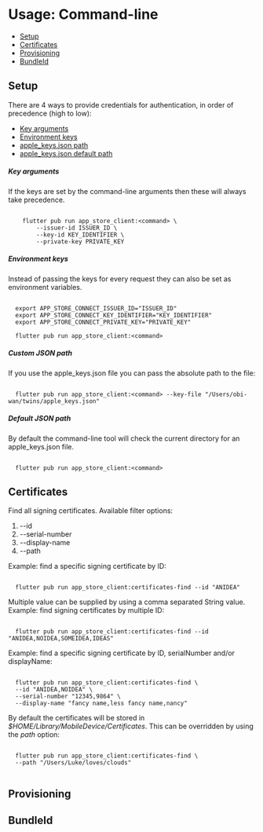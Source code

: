 # Usage: Command-line
- [Setup](#Setup)
- [Certificates](#Certificates)
- [Provisioning](#Provisioning)
- [BundleId](#BundleId)


## Setup
There are 4 ways to provide credentials for authentication, in order of precedence (high to low):
- [Key arguments](#Key%20arguments)
- [Environment keys](#Environment%20keys)
- [apple_keys.json path](#Custom%20JSON%20path)
- [apple_keys.json default path](#Default%20JSON%20path)

##### Key arguments
If the keys are set by the command-line arguments then these will always take precedence.

```shell

    flutter pub run app_store_client:<command> \
        --issuer-id ISSUER_ID \
        --key-id KEY_IDENTIFIER \
        --private-key PRIVATE_KEY

```

##### Environment keys
Instead of passing the keys for every request they can also be set as environment variables.

```shell

  export APP_STORE_CONNECT_ISSUER_ID="ISSUER_ID"  
  export APP_STORE_CONNECT_KEY_IDENTIFIER="KEY_IDENTIFIER"    
  export APP_STORE_CONNECT_PRIVATE_KEY="PRIVATE_KEY"      

  flutter pub run app_store_client:<command>

```

##### Custom JSON path
If you use the apple_keys.json file you can pass the absolute path to the file:

```shell

  flutter pub run app_store_client:<command> --key-file "/Users/obi-wan/twins/apple_keys.json"

```

##### Default JSON path
By default the command-line tool will check the current directory for an apple_keys.json file.

```shell

  flutter pub run app_store_client:<command>

```

## Certificates
Find all signing certificates. Available filter options:
1. --id
2. --serial-number
3. --display-name
4. --path

Example: find a specific signing certificate by ID:

```shell

  flutter pub run app_store_client:certificates-find --id "ANIDEA"

```

Multiple value can be supplied by using a comma separated String value.
Example: find signing certificates by multiple ID:
```shell

  flutter pub run app_store_client:certificates-find --id "ANIDEA,NOIDEA,SOMEIDEA,IDEAS"

```

Example: find a specific signing certificate by ID, serialNumber and/or displayName:

```shell

  flutter pub run app_store_client:certificates-find \
  --id "ANIDEA,NOIDEA" \
  --serial-number "12345,9864" \
  --display-name "fancy name,less fancy name,nancy"

```

By default the certificates will be stored in <i>$HOME/Library/MobileDevice/Certificates</i>.
This can be overridden by using the <i>path</i> option:

```shell

  flutter pub run app_store_client:certificates-find \
  --path "/Users/Luke/loves/clouds"
  
```

## Provisioning

## BundleId